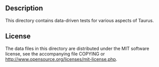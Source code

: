 Description
------------

This directory contains data-driven tests for various aspects of Taurus.

License
--------

The data files in this directory are distributed under the MIT software
license, see the accompanying file COPYING or
http://www.opensource.org/licenses/mit-license.php.

